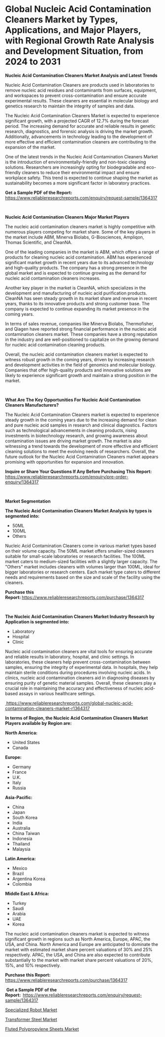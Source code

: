 <p><h1>Global Nucleic Acid Contamination Cleaners Market by Types, Applications, and Major Players, with Regional Growth Rate Analysis and Development Situation, from 2024 to 2031</h1></p><p><strong>Nucleic Acid Contamination Cleaners Market Analysis and Latest Trends</strong></p>
<p><p>Nucleic Acid Contamination Cleaners are products used in laboratories to remove nucleic acid residues and contaminants from surfaces, equipment, and workspaces to prevent cross-contamination and ensure accurate experimental results. These cleaners are essential in molecular biology and genetics research to maintain the integrity of samples and data.</p><p>The Nucleic Acid Contamination Cleaners Market is expected to experience significant growth, with a projected CAGR of 12.7% during the forecast period. The increasing demand for accurate and reliable results in genetic research, diagnostics, and forensic analysis is driving the market growth. Additionally, advancements in technology leading to the development of more effective and efficient contamination cleaners are contributing to the expansion of the market.</p><p>One of the latest trends in the Nucleic Acid Contamination Cleaners Market is the introduction of environmentally-friendly and non-toxic cleaning solutions. Researchers are increasingly opting for biodegradable and eco-friendly cleaners to reduce their environmental impact and ensure workplace safety. This trend is expected to continue shaping the market as sustainability becomes a more significant factor in laboratory practices.</p></p>
<p><strong>Get a Sample PDF of the Report:&nbsp;</strong> <a href="https://www.reliableresearchreports.com/enquiry/request-sample/1364317">https://www.reliableresearchreports.com/enquiry/request-sample/1364317</a></p>
<p>&nbsp;</p>
<p><strong>Nucleic Acid Contamination Cleaners Major Market Players</strong></p>
<p><p>The nucleic acid contamination cleaners market is highly competitive with numerous players competing for market share. Some of the key players in the market include ABM, Minerva Biolabs, G-Biosciences, Ampliqon, Thomas Scientific, and CleanNA. </p><p>One of the leading companies in the market is ABM, which offers a range of products for cleaning nucleic acid contamination. ABM has experienced significant market growth in recent years due to its advanced technology and high-quality products. The company has a strong presence in the global market and is expected to continue growing as the demand for nucleic acid contamination cleaners increases.</p><p>Another key player in the market is CleanNA, which specializes in the development and manufacturing of nucleic acid purification products. CleanNA has seen steady growth in its market share and revenue in recent years, thanks to its innovative products and strong customer base. The company is expected to continue expanding its market presence in the coming years.</p><p>In terms of sales revenue, companies like Minerva Biolabs, Thermofisher, and Qiagen have reported strong financial performance in the nucleic acid contamination cleaners market. These companies have a strong reputation in the industry and are well-positioned to capitalize on the growing demand for nucleic acid contamination cleaning products.</p><p>Overall, the nucleic acid contamination cleaners market is expected to witness robust growth in the coming years, driven by increasing research and development activities in the field of genomics and molecular biology. Companies that offer high-quality products and innovative solutions are likely to experience significant growth and maintain a strong position in the market.</p></p>
<p>&nbsp;</p>
<p><strong>What Are The Key Opportunities For Nucleic Acid Contamination Cleaners Manufacturers?</strong></p>
<p><p>The Nucleic Acid Contamination Cleaners market is expected to experience steady growth in the coming years due to the increasing demand for clean and pure nucleic acid samples in research and clinical diagnostics. Factors such as technological advancements in cleaning products, rising investments in biotechnology research, and growing awareness about contamination issues are driving market growth. The market is also witnessing a trend towards the development of more effective and efficient cleaning solutions to meet the evolving needs of researchers. Overall, the future outlook for the Nucleic Acid Contamination Cleaners market appears promising with opportunities for expansion and innovation.</p></p>
<p><strong>Inquire or Share Your Questions If Any Before Purchasing This Report:</strong> <a href="https://www.reliableresearchreports.com/enquiry/pre-order-enquiry/1364317">https://www.reliableresearchreports.com/enquiry/pre-order-enquiry/1364317</a></p>
<p>&nbsp;</p>
<p><strong>Market Segmentation</strong></p>
<p><strong>The Nucleic Acid Contamination Cleaners Market Analysis by types is segmented into:</strong></p>
<p><ul><li>50ML</li><li>100ML</li><li>Others</li></ul></p>
<p><p>Nucleic Acid Contamination Cleaners come in various market types based on their volume capacity. The 50ML market offers smaller-sized cleaners suitable for small-scale laboratories or research facilities. The 100ML market caters to medium-sized facilities with a slightly larger capacity. The "Others" market includes cleaners with volumes larger than 100ML, ideal for bigger laboratories or research centers. Each market type caters to different needs and requirements based on the size and scale of the facility using the cleaners.</p></p>
<p><strong>Purchase this Report:&nbsp;</strong><a href="https://www.reliableresearchreports.com/purchase/1364317">https://www.reliableresearchreports.com/purchase/1364317</a></p>
<p>&nbsp;</p>
<p><strong>The Nucleic Acid Contamination Cleaners Market Industry Research by Application is segmented into:</strong></p>
<p><ul><li>Laboratory</li><li>Hospital</li><li>Clinic</li></ul></p>
<p><p>Nucleic acid contamination cleaners are vital tools for ensuring accurate and reliable results in laboratory, hospital, and clinic settings. In laboratories, these cleaners help prevent cross-contamination between samples, ensuring the integrity of experimental data. In hospitals, they help maintain sterile conditions during procedures involving nucleic acids. In clinics, nucleic acid contamination cleaners aid in diagnosing diseases by ensuring purity of genetic material samples. Overall, these cleaners play a crucial role in maintaining the accuracy and effectiveness of nucleic acid-based assays in various healthcare settings.</p></p>
<p><a href="https://www.reliableresearchreports.com/global-nucleic-acid-contamination-cleaners-market-r1364317">&nbsp;https://www.reliableresearchreports.com/global-nucleic-acid-contamination-cleaners-market-r1364317</a></p>
<p><strong>In terms of Region, the Nucleic Acid Contamination Cleaners Market Players available by Region are:</strong></p>
<p>
    <p> <strong> North America: </strong>
        <ul>
            <li>United States</li>
            <li>Canada</li>
        </ul>
        </p> 
    <p> <strong> Europe: </strong>
        <ul>
            <li>Germany</li>
            <li>France</li>
            <li>U.K.</li>
            <li>Italy</li>
            <li>Russia</li>
        </ul>
        </p> 
    <p> <strong> Asia-Pacific: </strong>
        <ul>
            <li>China</li>
            <li>Japan</li>
            <li>South Korea</li>
            <li>India</li>
            <li>Australia</li>
            <li>China Taiwan</li>
            <li>Indonesia</li>
            <li>Thailand</li>
            <li>Malaysia</li>
        </ul>
        </p> 
    <p> <strong> Latin America: </strong>
        <ul>
            <li>Mexico</li>
            <li>Brazil</li>
            <li>Argentina Korea</li>
            <li>Colombia</li>
        </ul>
        </p> 
    <p> <strong> Middle East & Africa: </strong>
        <ul>
            <li>Turkey</li>
            <li>Saudi</li>
            <li>Arabia</li>
            <li>UAE</li>
            <li>Korea</li>
        </ul>
    </p>
    </p>
<p><p>The nucleic acid contamination cleaners market is expected to witness significant growth in regions such as North America, Europe, APAC, the USA, and China. North America and Europe are anticipated to dominate the market with estimated market share percent valuations of 30% and 25% respectively. APAC, the USA, and China are also expected to contribute substantially to the market with market share percent valuations of 20%, 15%, and 10% respectively.</p></p>
<p><strong>Purchase this Report: </strong><a href="https://www.reliableresearchreports.com/purchase/1364317">https://www.reliableresearchreports.com/purchase/1364317</a></p>
<p>&nbsp;<strong>Get a Sample PDF of the Report:&nbsp;&nbsp;</strong><a href="https://www.reliableresearchreports.com/enquiry/request-sample/1364317">https://www.reliableresearchreports.com/enquiry/request-sample/1364317</a></p>
<p><strong></strong></p>
<p><p><a href="https://github.com/haroldWarren626/Market-Research-Report-List-1/blob/main/specialized-robot-market.md">Specialized Robot Market</a></p><p><a href="https://medium.com/@tankuser238_5568/emerging-trends-in-transformer-steel-market-global-outlook-and-future-prospects-from-2024-2031-bd4d31406f65">Transformer Steel Market</a></p><p><a href="https://medium.com/@guyskiles48/fluted-polypropylene-sheets-market-size-growth-trends-statistics-forecasts-2024-2031-bdcee7d01e2a">Fluted Polypropylene Sheets Market</a></p></p>
